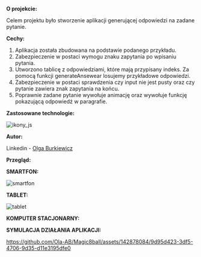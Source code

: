 **O projekcie:**

Celem projektu było stworzenie aplikacji generującej odpowiedzi na zadane pytanie.


**Cechy:**


1.	Aplikacja została zbudowana na podstawie podanego przykładu.
2.	Zabezpieczenie w postaci wymogu znaku zapytania po wpisaniu pytania.
3.	Utworzono tablicę z odpowiedziami, które mają przypisany indeks. Za pomocą funkcji generateAnsewear losujemy przykładowe odpowiedzi.
4.	Zabezpieczenie w postaci sprawdzenia czy input nie jest pusty oraz czy  pytanie zawiera znak zapytania na końcu.
5.	Poprawnie zadane pytanie wywołuje animację oraz wywołuje funkcję pokazującą odpowiedź w paragrafie.
   

**Zastosowane technologie:** 

![ikony_js](https://github.com/Ola-AB/Magic8ball/assets/142878084/5830e275-1d45-47e5-a94d-0910f80f6999)

**Autor:**

Linkedin - [Olga Burkiewicz](https://www.linkedin.com/in/olga-burkiewicz-990058a4/)

**Przegląd:**


**SMARTFON:**

![smartfon](https://github.com/Ola-AB/Magic8ball/assets/142878084/3fa9f635-1718-45b1-a70e-bbb03e7997b5)


**TABLET:**

![tablet](https://github.com/Ola-AB/Magic8ball/assets/142878084/5b12dd13-1fbb-43ad-9ca8-f1b0ded03ef1)


**KOMPUTER STACJONARNY:**




**SYMULACJA DZIAŁANIA APLIKACJI:**


https://github.com/Ola-AB/Magic8ball/assets/142878084/9d95d423-3df5-4706-9d35-d11e3195dfe0

